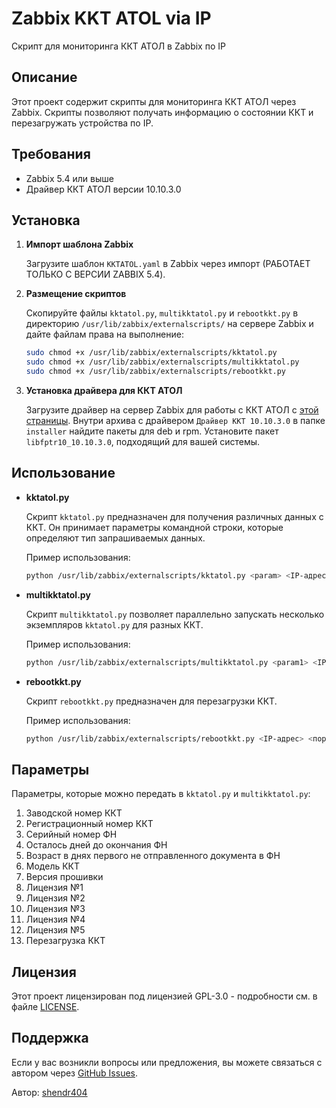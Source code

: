 # Zabbix KKT ATOL via IP

Скрипт для мониторинга ККТ АТОЛ в Zabbix по IP

## Описание

Этот проект содержит скрипты для мониторинга ККТ АТОЛ через Zabbix. Скрипты позволяют получать информацию о состоянии ККТ и перезагружать устройства по IP.

## Требования

- Zabbix 5.4 или выше
- Драйвер ККТ АТОЛ версии 10.10.3.0

## Установка

1. **Импорт шаблона Zabbix**

   Загрузите шаблон `KKTATOL.yaml` в Zabbix через импорт (РАБОТАЕТ ТОЛЬКО С ВЕРСИИ ZABBIX 5.4).

2. **Размещение скриптов**

   Скопируйте файлы `kktatol.py`, `multikktatol.py` и `rebootkkt.py` в директорию `/usr/lib/zabbix/externalscripts/` на сервере Zabbix и дайте файлам права на выполнение:

   ```bash
   sudo chmod +x /usr/lib/zabbix/externalscripts/kktatol.py
   sudo chmod +x /usr/lib/zabbix/externalscripts/multikktatol.py
   sudo chmod +x /usr/lib/zabbix/externalscripts/rebootkkt.py
   ```
   
3. **Установка драйвера для ККТ АТОЛ**

   Загрузите драйвер на сервер Zabbix для работы с ККТ АТОЛ с [этой страницы](https://fs.atol.ru/SitePages/%D0%A6%D0%B5%D0%BD%D1%82%D1%80%20%D0%B7%D0%B0%D0%B3%D1%80%D1%83%D0%B7%D0%BA%D0%B8.aspx). Внутри архива с драйвером `Драйвер ККТ 10.10.3.0` в папке `installer` найдите пакеты для deb и rpm. Установите пакет `libfptr10_10.10.3.0`, подходящий для вашей системы.

## Использование
- **kktatol.py**

   Скрипт `kktatol.py` предназначен для получения различных данных с ККТ. Он принимает параметры командной строки, которые определяют тип запрашиваемых данных.

   Пример использования:
   ```bash
   python /usr/lib/zabbix/externalscripts/kktatol.py <param> <IP-адрес> <порт>
   ```

- **multikktatol.py**

   Скрипт `multikktatol.py` позволяет параллельно запускать несколько экземпляров `kktatol.py` для разных ККТ.


   Пример использования:
   ```bash
   python /usr/lib/zabbix/externalscripts/multikktatol.py <param1> <IP1> <порт1> <param2> <IP2> <порт2> ...
   ```

- **rebootkkt.py**

   Скрипт `rebootkkt.py` предназначен для перезагрузки ККТ.

   Пример использования:
   ```bash
   python /usr/lib/zabbix/externalscripts/rebootkkt.py <IP-адрес> <порт>
   ```

## Параметры

   Параметры, которые можно передать в `kktatol.py` и `multikktatol.py`:

   1. Заводской номер ККТ
   2. Регистрационный номер ККТ
   3. Серийный номер ФН
   4. Осталось дней до окончания ФН
   5. Возраст в днях первого не отправленного документа в ФН
   6. Модель ККТ
   7. Версия прошивки
   8. Лицензия №1
   9. Лицензия №2
   10. Лицензия №3
   11. Лицензия №4
   12. Лицензия №5
   13. Перезагрузка ККТ

## Лицензия
   Этот проект лицензирован под лицензией GPL-3.0 - подробности см. в файле [LICENSE](https://github.com/shendr404/Zabbix-KKT-ATOL-via-IP/blob/main/LICENSE).

## Поддержка

   Если у вас возникли вопросы или предложения, вы можете связаться с автором через [GitHub Issues](https://github.com/shendr404/Zabbix-KKT-ATOL-via-IP/issues).

Автор: [shendr404](https://github.com/shendr404)
